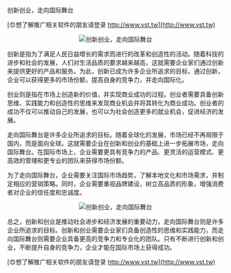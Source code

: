 创新创业，走向国际舞台

[😍想了解推广相关软件的朋友请登录 http://www.vst.tw](http://www.vst.tw)

 <center><img src="https://vst.tw/MP4/tuiguang/png/3.png" alt="创新创业，走向国际舞台"></center>

创新是指为了满足人民日益增长的需求而进行的改革和创造性的活动。随着科技的进步和社会的发展，人们对生活品质的要求越来越高，这就需要企业家们通过创新来提供更好的产品和服务。为此，创新已成为许多企业所追求的目标，通过创新，企业可以获得更多的市场份额，提高自身的竞争力，并走向国际化。

创业则是指在市场上创造新的价值，并实现商业成功的过程。创业者需要具备创新思维、实践能力和创造性的思维来发现商业机会并将其转化为商业成功。创业者的成功不仅可以推动自己的发展，也可以为社会创造更多的就业机会，促进经济的发展。

走向国际舞台是许多企业所追求的目标。随着全球化的发展，市场已经不再局限于国内，而是面向全球。这就需要企业在创新和创业的基础上进一步拓展市场，走向国际舞台。在国际市场上，企业需要更具有竞争力的产品、更灵活的运营模式、更高效的管理和更专业的团队来获得市场份额。

为了走向国际舞台，企业需要关注国际市场趋势，了解本地文化和市场需求，并制定相应的营销策略。同时，企业需要重视品牌建设，树立高品质的形象，增强消费者对企业的信任度和忠诚度。

 <center><img src="https://vst.tw/MP4/tuiguang/png/0.png" alt="创新创业，走向国际舞台"></center>

总之，创新和创业是推动社会进步和经济发展的重要动力，走向国际舞台则是许多企业所追求的目标。创新和创业需要企业家们具备创造性的思维和实践能力，而走向国际舞台则需要企业具备更高的竞争力和专业化的团队。只有不断进行创新和创业，不断提升自身的竞争力，企业才能在国际市场上获得成功。

[😍想了解推广相关软件的朋友请登录 http://www.vst.tw](http://www.vst.tw)



